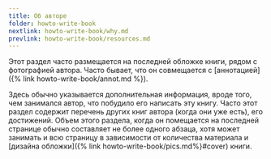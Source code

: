 ```yaml
---
title: Об авторе
folder: howto-write-book
nextlink: howto-write-book/why.md
prevlink: howto-write-book/resources.md
---
```


Этот раздел часто размещается на последней обложке книги, рядом с
фотографией автора.  Часто бывает, что он совмещается с
[аннотацией]({% link howto-write-book/annot.md %}).

Здесь обычно указывается дополнительная информация, вроде того, чем
занимался автор, что побудило его написать эту книгу.  Часто этот
раздел содержит перечень других книг автора (когда они уже есть), его
достижений.  Объем этого раздела, когда он помещается на последней
странице обычно составляет не более одного абзаца, хотя может занимать
и всю страницу в зависимости от количества материала и [дизайна
обложки]({% link howto-write-book/pics.md%}#cover) книги.
